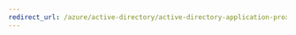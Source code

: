 ```yaml
---
redirect_url: /azure/active-directory/active-directory-application-proxy-silent-installation
---
```

